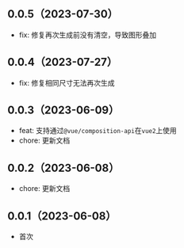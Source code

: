 ## 0.0.5（2023-07-30）
- fix: 修复再次生成前没有清空，导致图形叠加
## 0.0.4（2023-07-27）
- fix: 修复相同尺寸无法再次生成
## 0.0.3（2023-06-09）
- feat: 支持通过`@vue/composition-api`在`vue2`上使用
- chore: 更新文档
## 0.0.2（2023-06-08）
- chore: 更新文档
## 0.0.1（2023-06-08）
- 首次
